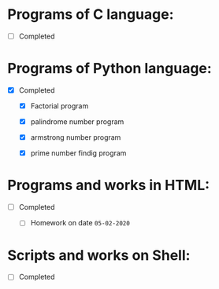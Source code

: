 # Programs of C language:

* [ ] Completed


# Programs of Python language:

* [X] Completed
	* [X] Factorial program
	* [X] palindrome number program
	* [X] armstrong number program
	* [X] prime number findig program


# Programs and works in HTML:

* [ ] Completed
	* [ ] Homework on date `05-02-2020`


# Scripts and works on Shell:

* [ ] Completed
